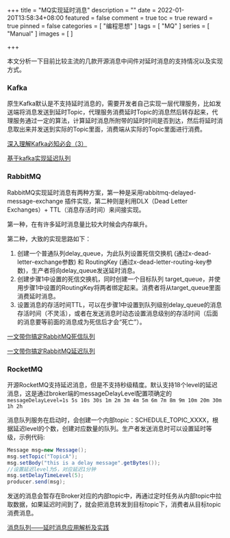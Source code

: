 +++
title = "MQ实现延时消息"
description = ""
date = 2022-01-20T13:58:34+08:00
featured = false
comment = true
toc = true
reward = true
pinned = false
categories = [
"编程思想"
]
tags = [
"MQ"
]
series = [
"Manual"
]
images = [
]

+++

<!--more-->

本文分析一下目前比较主流的几款开源消息中间件对延时消息的支持情况以及实现方式。

### Kafka

原生Kafka默认是不支持延时消息的，需要开发者自己实现一层代理服务，比如发送端将消息发送到延时Topic，代理服务消费延时Topic的消息然后转存起来，代理服务通过一定的算法，计算延时消息所附带的延时时间是否到达，然后将延时消息取出来并发送到实际的Topic里面，消费端从实际的Topic里面进行消费。

[深入理解Kafka必知必会（3）](https://www.luozhiyun.com/archives/58)

[基于kafka实现延迟队列](https://zhuanlan.zhihu.com/p/365802989)

### RabbitMQ

RabbitMQ实现延时消息有两种方案，第一种是采用rabbitmq-delayed-message-exchange 插件实现，第二种则是利用DLX（Dead Letter Exchanges）+ TTL（消息存活时间）来间接实现。

第一种，在有许多延时消息量比较大时候会内存飙升。

第二种，大致的实现思路如下：

1. 创建一个普通队列delay_queue，为此队列设置死信交换机 (通过x-dead-letter-exchange参数) 和 RoutingKey (通过x-dead-letter-routing-key参数)，生产者将向delay_queue发送延时消息。
2. 创建步骤1中设置的死信交换机，同时创建一个目标队列 target_queue，并使用步骤1中设置的RoutingKey将两者绑定起来。消费者将从target_queue里面消费延时消息。
3. 设置消息的存活时间TTL，可以在步骤1中设置到队列级别delay_queue的消息存活时间（不灵活），或者在发送消息时动态设置消息级别的存活时间（后面的消息要等前面的消息成为死信后才会“死亡”）。

[一文带你搞定RabbitMQ死信队列](https://www.cnblogs.com/mfrank/p/11184929.html)

[一文带你搞定RabbitMQ延迟队列](https://www.cnblogs.com/mfrank/p/11260355.html)

### RocketMQ

开源RocketMQ支持延迟消息，但是不支持秒级精度。默认支持18个level的延迟消息，这是通过broker端的messageDelayLevel配置项确定的
`messageDelayLevel=1s 5s 10s 30s 1m 2m 3m 4m 5m 6m 7m 8m 9m 10m 20m 30m 1h 2h`

消息队列服务在启动时，会创建一个内部topic：SCHEDULE_TOPIC_XXXX，根据延迟level的个数，创建对应数量的队列。生产者发送消息时可以设置延时等级，示例代码:

```java
Message msg=new Message();
msg.setTopic("TopicA");
msg.setBody("this is a delay message".getBytes());
//设置延迟level为5，对应延迟1分钟
msg.setDelayTimeLevel(5);
producer.send(msg);
```

发送的消息会暂存在Broker对应的内部topic中，再通过定时任务从内部topic中拉取数据，如果延迟时间到了，就会把消息转发到目标topic下，消费者从目标topic消费消息。

[消息队列——延时消息应用解析及实践](https://developer.aliyun.com/article/780050)
